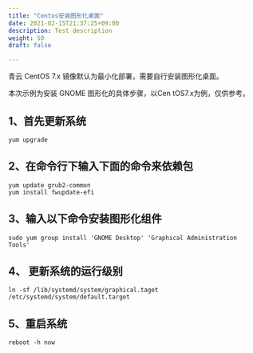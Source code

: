 ```yaml
---
title: "Centos安装图形化桌面"
date: 2021-02-15T21:37:25+09:00
description: Test description
weight: 50
draft: false

---
```


青云 CentOS 7.x 镜像默认为最小化部署，需要自行安装图形化桌面。

本次示例为安装 GNOME 图形化的具体步骤，以Cen tOS7.x为例，仅供参考。

## 1、首先更新系统

```
yum upgrade
```

## 2、在命令行下输入下面的命令来依赖包

```
yum update grub2-common
yum install fwupdate-efi
```

## 3、输入以下命令安装图形化组件

```
sudo yum group install 'GNOME Desktop' 'Graphical Administration Tools'
```

## 4、 更新系统的运行级别

```
ln -sf /lib/systemd/system/graphical.taget /etc/systemd/system/default.target
```

## 5、重启系统

```
reboot -h now
```

